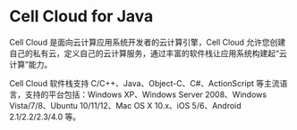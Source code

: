 Cell Cloud for Java
===================

Cell Cloud 是面向云计算应用系统开发者的云计算引擎，Cell Cloud 允许您创建自己的私有云，定义自己的云计算服务，通过丰富的软件栈让应用系统构建起“云计算”能力。

Cell Cloud 软件栈支持 C/C++、Java、Object-C、C#、ActionScript 等主流语言，支持的平台包括：Windows XP、Windows Server 2008、Windows Vista/7/8、Ubuntu 10/11/12、Mac OS X 10.x、iOS 5/6、Android 2.1/2.2/2.3/4.0 等。
